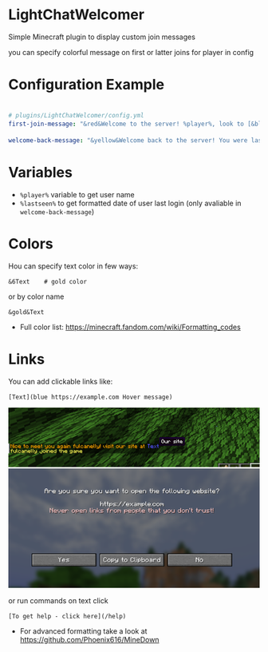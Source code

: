 ﻿# LightChatWelcomer 


Simple Minecraft plugin to display custom join messages

you can specify colorful message on first or latter joins for player in config 

# Configuration Example

```yml

# plugins/LightChatWelcomer/config.yml
first-join-message: "&red&Welcome to the server! %player%, look to [&blue&Hello](https://example.com Click here)"

welcome-back-message: "&yellow&Welcome back to the server! You were last seen on %lastseen%"

```

# Variables

- `%player%` variable to get user name
- `%lastseen%` to get formatted date of user last login (only avaliable in `welcome-back-message`)

# Colors

Нou can specify text color in few ways:

```
&6Text    # gold color
```

or by color name

```
&gold&Text 
```

- Full color list: https://minecraft.fandom.com/wiki/Formatting_codes 


# Links

You can add clickable links like:

```
[Text](blue https://example.com Hover message)                             
```

![alt text](image-2.png)
![alt text](image-3.png)


or run commands on text click

```
[To get help - click here](/help)                             
```



- For advanced formatting take a look at https://github.com/Phoenix616/MineDown

